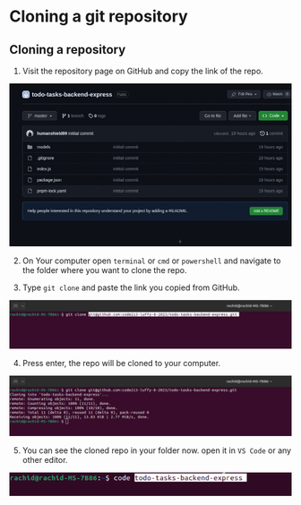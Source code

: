 # Cloning a git repository

## Cloning a repository

1. Visit the repository page on GitHub and copy the link of the repo.

![](images/copy-github-link.gif)

2. On Your computer open `terminal` or `cmd` or `powershell` and navigate to the folder where you want to clone the repo.

3. Type `git clone` and paste the link you copied from GitHub.

![](images/cmd.png)

4. Press enter, the repo will be cloned to your computer.

![](images/clone.png)

5. You can see the cloned repo in your folder now. open it in `VS Code` or any other editor.

![](images/code.png)